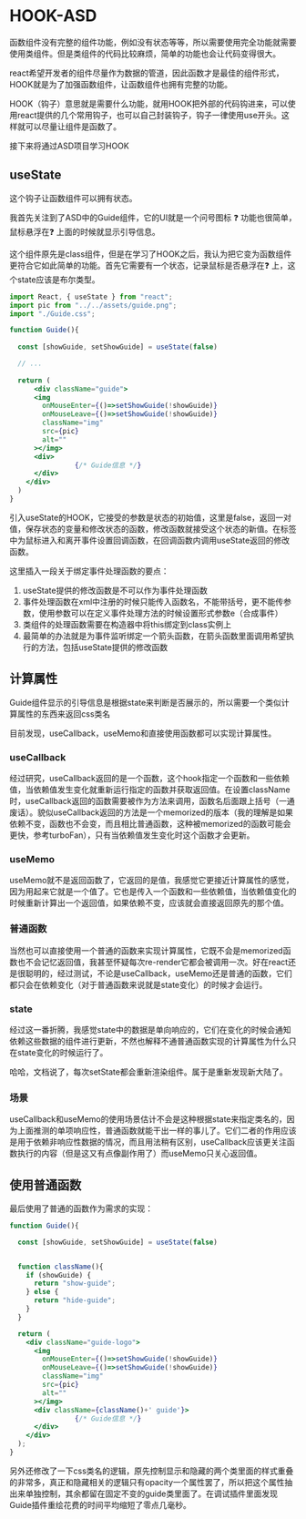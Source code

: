 # HOOK-ASD

函数组件没有完整的组件功能，例如没有状态等等，所以需要使用完全功能就需要使用类组件。但是类组件的代码比较麻烦，简单的功能也会让代码变得很大。

react希望开发者的组件尽量作为数据的管道，因此函数才是最佳的组件形式，HOOK就是为了加强函数组件，让函数组件也拥有完整的功能。

HOOK（钩子）意思就是需要什么功能，就用HOOK把外部的代码钩进来，可以使用react提供的几个常用钩子，也可以自己封装钩子，钩子一律使用use开头。这样就可以尽量让组件是函数了。

接下来将通过ASD项目学习HOOK

## useState

这个钩子让函数组件可以拥有状态。

我首先关注到了ASD中的Guide组件，它的UI就是一个问号图标 ❓ 功能也很简单，鼠标悬浮在❓ 上面的时候就显示引导信息。

这个组件原先是class组件，但是在学习了HOOK之后，我认为把它变为函数组件更符合它如此简单的功能。首先它需要有一个状态，记录鼠标是否悬浮在❓ 上，这个state应该是布尔类型。

```jsx
import React, { useState } from "react";
import pic from "../../assets/guide.png";
import "./Guide.css";

function Guide(){
  
  const [showGuide, setShowGuide] = useState(false)

  // ...
  
  return (
      <div className="guide">
      <img
        onMouseEnter={()=>setShowGuide(!showGuide)}
        onMouseLeave={()=>setShowGuide(!showGuide)}
        className="img"
        src={pic}
        alt=""
      ></img>
      <div>
				{/* Guide信息 */}
      </div>
    </div>
  )
}
```

引入useState的HOOK，它接受的参数是状态的初始值，这里是false，返回一对值，保存状态的变量和修改状态的函数，修改函数就接受这个状态的新值。在标签中为鼠标进入和离开事件设置回调函数，在回调函数内调用useState返回的修改函数。

这里插入一段关于绑定事件处理函数的要点：

1. useState提供的修改函数是不可以作为事件处理函数
2. 事件处理函数在xml中注册的时候只能传入函数名，不能带括号，更不能传参数，使用参数可以在定义事件处理方法的时候设置形式参数e（合成事件）
3. 类组件的处理函数需要在构造器中将this绑定到class实例上
4. 最简单的办法就是为事件监听绑定一个箭头函数，在箭头函数里面调用希望执行的方法，包括useState提供的修改函数

## 计算属性

Guide组件显示的引导信息是根据state来判断是否展示的，所以需要一个类似计算属性的东西来返回css类名

目前发现，useCallback，useMemo和直接使用函数都可以实现计算属性。

### useCallback

经过研究，useCallback返回的是一个函数，这个hook指定一个函数和一些依赖值，当依赖值发生变化就重新运行指定的函数并获取返回值。在设置className时，useCallback返回的函数需要被作为方法来调用，函数名后面跟上括号（一通废话）。貌似useCallback返回的方法是一个memorized的版本（我的理解是如果依赖不变，函数也不会变，而且相比普通函数，这种被memorized的函数可能会更快，参考turboFan），只有当依赖值发生变化时这个函数才会更新。

### useMemo

useMemo就不是返回函数了，它返回的是值，我感觉它更接近计算属性的感觉，因为用起来它就是一个值了。它也是传入一个函数和一些依赖值，当依赖值变化的时候重新计算出一个返回值，如果依赖不变，应该就会直接返回原先的那个值。

### 普通函数

当然也可以直接使用一个普通的函数来实现计算属性，它既不会是memorized函数也不会记忆返回值，我甚至怀疑每次re-render它都会被调用一次。好在react还是很聪明的，经过测试，不论是useCallback，useMemo还是普通的函数，它们都只会在依赖变化（对于普通函数来说就是state变化）的时候才会运行。

### state

经过这一番折腾，我感觉state中的数据是单向响应的，它们在变化的时候会通知依赖这些数据的组件进行更新，不然也解释不通普通函数实现的计算属性为什么只在state变化的时候运行了。

哈哈，文档说了，每次setState都会重新渲染组件。属于是重新发现新大陆了。

### 场景

useCallback和useMemo的使用场景估计不会是这种根据state来指定类名的，因为上面推测的单项响应性，普通函数就能干出一样的事儿了。它们二者的作用应该是用于依赖非响应性数据的情况，而且用法稍有区别，useCallback应该更关注函数执行的内容（但是这又有点像副作用了）而useMemo只关心返回值。

## 使用普通函数

最后使用了普通的函数作为需求的实现：

```jsx
function Guide(){

  const [showGuide, setShowGuide] = useState(false)


  function className(){
    if (showGuide) {
      return "show-guide";
    } else {
      return "hide-guide";
    }
  }

  return (
    <div className="guide-logo">
      <img
        onMouseEnter={()=>setShowGuide(!showGuide)}
        onMouseLeave={()=>setShowGuide(!showGuide)}
        className="img"
        src={pic}
        alt=""
      ></img>
      <div className={className()+' guide'}>
				{/* Guide信息 */}
      </div>
    </div>
  );
}
```

另外还修改了一下css类名的逻辑，原先控制显示和隐藏的两个类里面的样式重叠的非常多，真正和隐藏相关的逻辑只有opacity一个属性罢了，所以把这个属性抽出来单独控制，其余都留在固定不变的guide类里面了。在调试插件里面发现Guide插件重绘花费的时间平均缩短了零点几毫秒。

